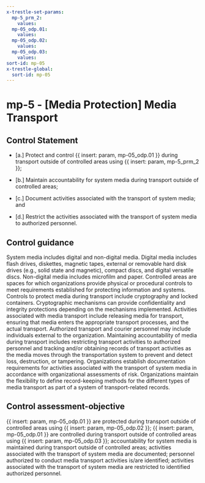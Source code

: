 ```yaml
---
x-trestle-set-params:
  mp-5_prm_2:
    values:
  mp-05_odp.01:
    values:
  mp-05_odp.02:
    values:
  mp-05_odp.03:
    values:
sort-id: mp-05
x-trestle-global:
  sort-id: mp-05
---
```


# mp-5 - \[Media Protection\] Media Transport

## Control Statement

- \[a.\] Protect and control {{ insert: param, mp-05_odp.01 }} during transport outside of controlled areas using {{ insert: param, mp-5_prm_2 }};

- \[b.\] Maintain accountability for system media during transport outside of controlled areas;

- \[c.\] Document activities associated with the transport of system media; and

- \[d.\] Restrict the activities associated with the transport of system media to authorized personnel.

## Control guidance

System media includes digital and non-digital media. Digital media includes flash drives, diskettes, magnetic tapes, external or removable hard disk drives (e.g., solid state and magnetic), compact discs, and digital versatile discs. Non-digital media includes microfilm and paper. Controlled areas are spaces for which organizations provide physical or procedural controls to meet requirements established for protecting information and systems. Controls to protect media during transport include cryptography and locked containers. Cryptographic mechanisms can provide confidentiality and integrity protections depending on the mechanisms implemented. Activities associated with media transport include releasing media for transport, ensuring that media enters the appropriate transport processes, and the actual transport. Authorized transport and courier personnel may include individuals external to the organization. Maintaining accountability of media during transport includes restricting transport activities to authorized personnel and tracking and/or obtaining records of transport activities as the media moves through the transportation system to prevent and detect loss, destruction, or tampering. Organizations establish documentation requirements for activities associated with the transport of system media in accordance with organizational assessments of risk. Organizations maintain the flexibility to define record-keeping methods for the different types of media transport as part of a system of transport-related records.

## Control assessment-objective

{{ insert: param, mp-05_odp.01 }} are protected during transport outside of controlled areas using {{ insert: param, mp-05_odp.02 }};
{{ insert: param, mp-05_odp.01 }} are controlled during transport outside of controlled areas using {{ insert: param, mp-05_odp.03 }};
accountability for system media is maintained during transport outside of controlled areas;
activities associated with the transport of system media are documented;
personnel authorized to conduct media transport activities is/are identified;
activities associated with the transport of system media are restricted to identified authorized personnel.
